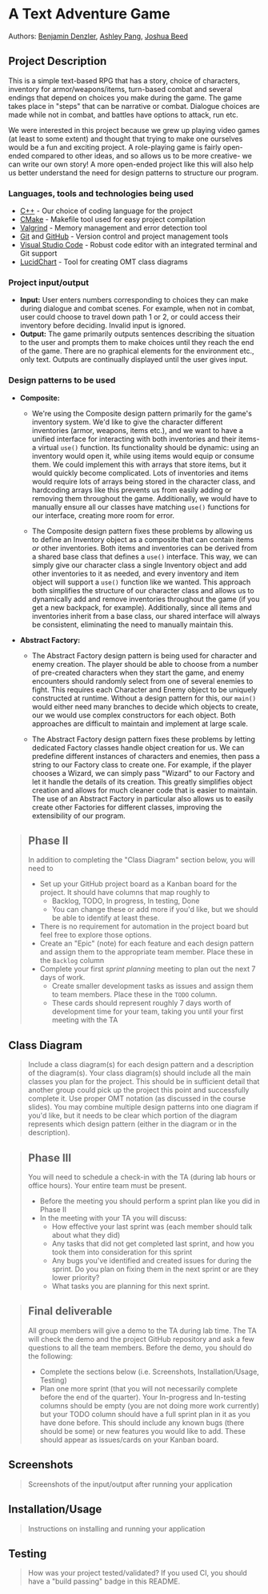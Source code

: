 # A Text Adventure Game
 
 Authors: [Benjamin Denzler](https://github.com/ben-denzler), [Ashley Pang](https://github.com/apang024), [Joshua Beed](https://github.com/jbeed33)
 
## Project Description
 
 This is a simple text-based RPG that has a story, choice of characters, inventory for armor/weapons/items, turn-based combat and several endings that depend on choices you make during the game. The game takes place in "steps" that can be narrative or combat. Dialogue choices are made while not in combat, and battles have options to attack, run etc.

 We were interested in this project because we grew up playing video games (at least to some extent) and thought that trying to make one ourselves would be a fun and exciting project. A role-playing game is fairly open-ended compared to other ideas, and so allows us to be more creative- we can write our own story! A more open-ended project like this will also help us better understand the need for design patterns to structure our program.

 ### Languages, tools and technologies being used
 * [C++](https://en.wikipedia.org/wiki/C%2B%2B) - Our choice of coding language for the project
 * [CMake](https://cmake.org/) - Makefile tool used for easy project compilation
 * [Valgrind](https://valgrind.org/) - Memory management and error detection tool
 * [Git](https://git-scm.com/) and [GitHub](https://github.com/) - Version control and project management tools
 * [Visual Studio Code](https://code.visualstudio.com/) - Robust code editor with an integrated terminal and Git support
 * [LucidChart](https://www.lucidchart.com/) - Tool for creating OMT class diagrams

 ### Project input/output
 * **Input:** User enters numbers corresponding to choices they can make during dialogue and combat scenes. For example, when not in combat, user could choose to travel down path 1 or 2, or could access their inventory before deciding. Invalid input is ignored.
 * **Output:** The game primarily outputs sentences describing the situation to the user and prompts them to make choices until they reach the end of the game. There are no graphical elements for the environment etc., only text. Outputs are continually displayed until the user gives input.

 ### Design patterns to be used
 * **Composite:** 
    * We're using the Composite design pattern primarily for the game's inventory system. We'd like to give the character different inventories (armor, weapons, items etc.), and we want to have a unified interface for interacting with both inventories and their items- a virtual `use()` function. Its functionality should be dynamic: using an inventory would open it, while using items would equip or consume them. We could implement this with arrays that store items, but it would quickly become complicated. Lots of inventories and items would require lots of arrays being stored in the character class, and hardcoding arrays like this prevents us from easily adding or removing them throughout the game. Additionally, we would have to manually ensure all our classes have matching `use()` functions for our interface, creating more room for error. 

    * The Composite design pattern fixes these problems by allowing us to define an Inventory object as a composite that can contain items *or* other inventories. Both items and inventories can be derived from a shared base class that defines a `use()` interface. This way, we can simply give our character class a single Inventory object and add other inventories to it as needed, and every inventory and item object will support a `use()` function like we wanted. This approach both simplifies the structure of our character class and allows us to dynamically add and remove inventories throughout the game (if you get a new backpack, for example). Additionally, since all items and inventories inherit from a base class, our shared interface will always be consistent, eliminating the need to manually maintain this.

* **Abstract Factory:**
    * The Abstract Factory design pattern is being used for character and enemy creation. The player should be able to choose from a number of pre-created characters when they start the game, and enemy encounters should randomly select from one of several enemies to fight. This requires each Character and Enemy object to be uniquely constructed at runtime. Without a design pattern for this, our `main()` would either need many branches to decide which objects to create, our we would use complex constructors for each object. Both approaches are difficult to maintain and implement at large scale.

    * The Abstract Factory design pattern fixes these problems by letting dedicated Factory classes handle object creation for us. We can predefine different instances of characters and enemies, then pass a string to our Factory class to create one. For example, if the player chooses a Wizard, we can simply pass "Wizard" to our Factory and let it handle the details of its creation. This greatly simplifies object creation and allows for much cleaner code that is easier to maintain. The use of an Abstract Factory in particular also allows us to easily create other Factories for different classes, improving the extensibility of our program.

 > ## Phase II
 > In addition to completing the "Class Diagram" section below, you will need to 
 > * Set up your GitHub project board as a Kanban board for the project. It should have columns that map roughly to 
 >   * Backlog, TODO, In progress, In testing, Done
 >   * You can change these or add more if you'd like, but we should be able to identify at least these.
 > * There is no requirement for automation in the project board but feel free to explore those options.
 > * Create an "Epic" (note) for each feature and each design pattern and assign them to the appropriate team member. Place these in the `Backlog` column
 > * Complete your first *sprint planning* meeting to plan out the next 7 days of work.
 >   * Create smaller development tasks as issues and assign them to team members. Place these in the `TODO` column.
 >   * These cards should represent roughly 7 days worth of development time for your team, taking you until your first meeting with the TA
## Class Diagram
 > Include a class diagram(s) for each design pattern and a description of the diagram(s). Your class diagram(s) should include all the main classes you plan for the project. This should be in sufficient detail that another group could pick up the project this point and successfully complete it. Use proper OMT notation (as discussed in the course slides). You may combine multiple design patterns into one diagram if you'd like, but it needs to be clear which portion of the diagram represents which design pattern (either in the diagram or in the description). 
 
 > ## Phase III
 > You will need to schedule a check-in with the TA (during lab hours or office hours). Your entire team must be present. 
 > * Before the meeting you should perform a sprint plan like you did in Phase II
 > * In the meeting with your TA you will discuss: 
 >   - How effective your last sprint was (each member should talk about what they did)
 >   - Any tasks that did not get completed last sprint, and how you took them into consideration for this sprint
 >   - Any bugs you've identified and created issues for during the sprint. Do you plan on fixing them in the next sprint or are they lower priority?
 >   - What tasks you are planning for this next sprint.

 > ## Final deliverable
 > All group members will give a demo to the TA during lab time. The TA will check the demo and the project GitHub repository and ask a few questions to all the team members. 
 > Before the demo, you should do the following:
 > * Complete the sections below (i.e. Screenshots, Installation/Usage, Testing)
 > * Plan one more sprint (that you will not necessarily complete before the end of the quarter). Your In-progress and In-testing columns should be empty (you are not doing more work currently) but your TODO column should have a full sprint plan in it as you have done before. This should include any known bugs (there should be some) or new features you would like to add. These should appear as issues/cards on your Kanban board. 
 
 ## Screenshots
 > Screenshots of the input/output after running your application
 ## Installation/Usage
 > Instructions on installing and running your application
 ## Testing
 > How was your project tested/validated? If you used CI, you should have a "build passing" badge in this README.
 
